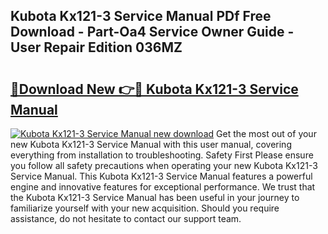 ## Kubota Kx121-3 Service Manual PDf Free Download - Part-Oa4 Service Owner Guide - User Repair Edition 036MZ

# <h2><a href="http://bc85792.oget.top/?id=Kubota+Kx121-3+Service+Manual">🔗Download New 👉🔴 Kubota Kx121-3 Service Manual</a></h2>

[![Kubota Kx121-3 Service Manual new download](https://i.imgur.com/5g1atiW.png)](http://bc85792.oget.top/?id=Kubota+Kx121-3+Service+Manual)
Get the most out of your new Kubota Kx121-3 Service Manual with this user manual, covering everything from installation to troubleshooting. Safety First Please ensure you follow all safety precautions when operating your new Kubota Kx121-3 Service Manual. This Kubota Kx121-3 Service Manual features a powerful engine and innovative features for exceptional performance. We trust that the Kubota Kx121-3 Service Manual has been useful in your journey to familiarize yourself with your new acquisition. Should you require assistance, do not hesitate to contact our support team.

